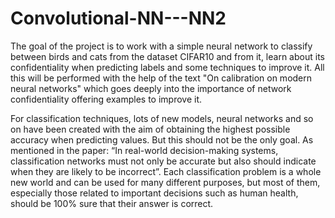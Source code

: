 # Convolutional-NN---NN2

The goal of the project is to work with a simple neural network to classify between birds and cats from the 
dataset CIFAR10 and from it, learn about its confidentiality when predicting labels and some techniques to 
improve it. All this will be performed with the help of the text "On calibration on modern neural networks" 
which goes deeply into the importance of network confidentiality offering examples to improve it. 

For classification techniques, lots of new models, neural networks and so on have been created with the aim of 
obtaining the highest possible accuracy when predicting values. But this should not be the only goal. As 
mentioned in the paper: “In real-world decision-making systems, classification networks must not only be 
accurate but also should indicate when they are likely to be incorrect”. Each classification problem is a whole 
new world and can be used for many different purposes, but most of them, especially those related to important 
decisions such as human health, should be 100% sure that their answer is correct.

